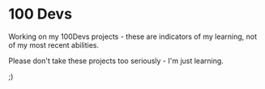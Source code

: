 # 100 Devs
Working on my 100Devs projects - these are indicators of my learning, not of my most recent abilities.

Please don't take these projects too seriously - I'm just learning.

;)